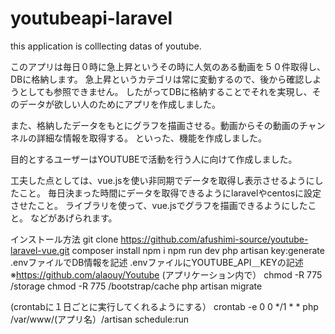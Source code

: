 # youtubeapi-laravel
this application is colllecting datas of youtube.

このアプリは毎日０時に急上昇というその時に人気のある動画を５０件取得し、DBに格納します。
急上昇というカテゴリは常に変動するので、後から確認しようとしても参照できません。
したがってDBに格納することでそれを実現し、そのデータが欲しい人のためにアプリを作成しました。

また、格納したデータをもとにグラフを描画させる。動画からその動画のチャンネルの詳細な情報を取得する。
といった、機能を作成しました。

目的とするユーザーはYOUTUBEで活動を行う人に向けて作成しました。

工夫した点としては、vue.jsを使い非同期でデータを取得し表示させるようにしたこと。
毎日決まった時間にデータを取得できるようにlaravelやcentosに設定させたこと。
ライブラリを使って、vue.jsでグラフを描画できるようにしたこと。
などがあげられます。

インストール方法
git clone https://github.com/afushimi-source/youtube-laravel-vue.git
composer install
npm i
npm run dev
php artisan key:generate
.envファイルでDB情報を記述
.envファイルにYOUTUBE_API＿KEYの記述
※https://github.com/alaouy/Youtube
(アプリケーション内で）
chmod -R 775 /storage
chmod -R 775 /bootstrap/cache
php artisan migrate

(crontabに１日ごとに実行してくれるようにする）
crontab -e
0 0 */1 * * php /var/www/(アプリ名）/artisan schedule:run

